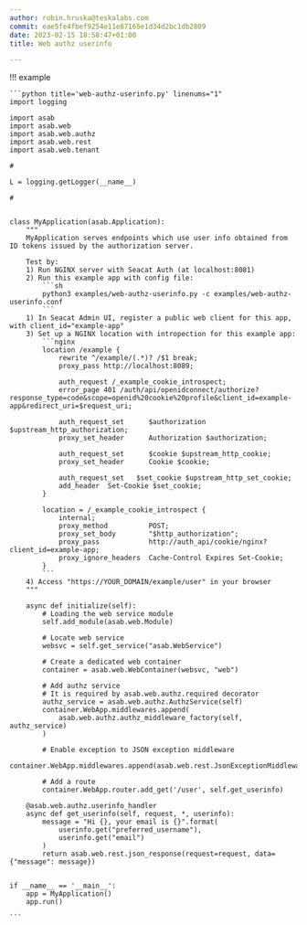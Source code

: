```yaml
---
author: robin.hruska@teskalabs.com
commit: eae5fe4fbef9254e11e87165e1d34d2bc1db2809
date: 2023-02-15 18:58:47+01:00
title: Web authz userinfo

---
```


!!! example

	```python title='web-authz-userinfo.py' linenums="1"
	import logging
	
	import asab
	import asab.web
	import asab.web.authz
	import asab.web.rest
	import asab.web.tenant
	
	#
	
	L = logging.getLogger(__name__)
	
	#
	
	
	class MyApplication(asab.Application):
		"""
		MyApplication serves endpoints which use user info obtained from ID tokens issued by the authorization server.
	
		Test by:
		1) Run NGINX server with Seacat Auth (at localhost:8081)
		2) Run this example app with config file:
			```sh
			python3 examples/web-authz-userinfo.py -c examples/web-authz-userinfo.conf
			```
		1) In Seacat Admin UI, register a public web client for this app, with client_id="example-app"
		3) Set up a NGINX location with intropection for this example app:
			```nginx
			location /example {
				rewrite ^/example/(.*)? /$1 break;
				proxy_pass http://localhost:8089;
	
				auth_request /_example_cookie_introspect;
				error_page 401 /auth/api/openidconnect/authorize?response_type=code&scope=openid%20cookie%20profile&client_id=example-app&redirect_uri=$request_uri;
	
				auth_request_set      $authorization $upstream_http_authorization;
				proxy_set_header      Authorization $authorization;
	
				auth_request_set      $cookie $upstream_http_cookie;
				proxy_set_header      Cookie $cookie;
	
				auth_request_set   $set_cookie $upstream_http_set_cookie;
				add_header	Set-Cookie $set_cookie;
			}
	
			location = /_example_cookie_introspect {
				internal;
				proxy_method          POST;
				proxy_set_body        "$http_authorization";
				proxy_pass            http://auth_api/cookie/nginx?client_id=example-app;
				proxy_ignore_headers  Cache-Control Expires Set-Cookie;
			}
			```
		4) Access "https://YOUR_DOMAIN/example/user" in your browser
		"""
	
		async def initialize(self):
			# Loading the web service module
			self.add_module(asab.web.Module)
	
			# Locate web service
			websvc = self.get_service("asab.WebService")
	
			# Create a dedicated web container
			container = asab.web.WebContainer(websvc, "web")
	
			# Add authz service
			# It is required by asab.web.authz.required decorator
			authz_service = asab.web.authz.AuthzService(self)
			container.WebApp.middlewares.append(
				asab.web.authz.authz_middleware_factory(self, authz_service)
			)
	
			# Enable exception to JSON exception middleware
			container.WebApp.middlewares.append(asab.web.rest.JsonExceptionMiddleware)
	
			# Add a route
			container.WebApp.router.add_get('/user', self.get_userinfo)
	
		@asab.web.authz.userinfo_handler
		async def get_userinfo(self, request, *, userinfo):
			message = "Hi {}, your email is {}".format(
				userinfo.get("preferred_username"),
				userinfo.get("email")
			)
			return asab.web.rest.json_response(request=request, data={"message": message})
	
	
	if __name__ == '__main__':
		app = MyApplication()
		app.run()
	
	```
